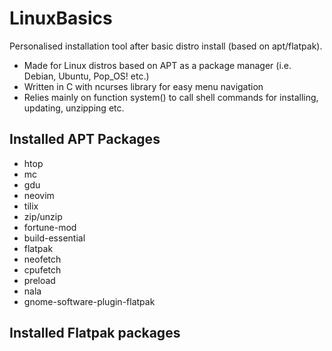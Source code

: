 # LinuxBasics
Personalised installation tool after basic distro install (based on apt/flatpak).

+ Made for Linux distros based on APT as a package manager (i.e. Debian, Ubuntu, Pop_OS! etc.)
+ Written in C with ncurses library for easy menu navigation
+ Relies mainly on function system() to call shell commands for installing, updating, unzipping etc.

## Installed APT Packages
+ htop
+ mc
+ gdu
+ neovim
+ tilix
+ zip/unzip
+ fortune-mod
+ build-essential
+ flatpak
+ neofetch
+ cpufetch
+ preload
+ nala
+ gnome-software-plugin-flatpak

## Installed Flatpak packages

